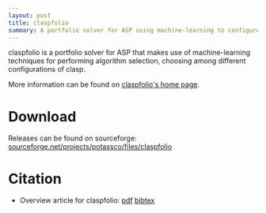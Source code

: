 ```yaml
---
layout: post
title: claspfolio
summary: A portfolio solver for ASP using machine-learning to configure clasp.
---
```


claspfolio is a portfolio solver for ASP that makes use of machine-learning techniques for performing algorithm selection, choosing among different configurations of clasp.

More information can be found on [claspfolio's home page](http://www.cs.uni-potsdam.de/claspfolio/).

# Download

Releases can be found on sourceforge: [sourceforge.net/projects/potassco/files/claspfolio](https://sourceforge.net/projects/potassco/files/claspfolio/)

# Citation

- Overview article for claspfolio:
[pdf](http://www.cs.uni-potsdam.de/wv/pdfformat/holisc14a.pdf)
[bibtex](http://www.cs.uni-potsdam.de/wv/bibtex/holisc14a.bib)
